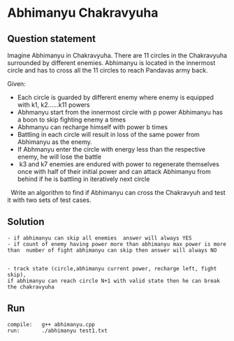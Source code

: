 # Abhimanyu Chakravyuha

## Question statement
Imagine Abhimanyu in Chakravyuha. There are 11 circles in the Chakravyuha surrounded by different enemies.
Abhimanyu is located in the innermost circle and has to cross all the 11 circles to reach Pandavas army back. 
 

Given:
- Each circle is guarded by different enemy where enemy is equipped with k1, k2……k11 powers
- Abhmanyu start from the innermost circle with p power Abhimanyu has a boon to skip fighting enemy
a times 
- Abhmanyu can recharge himself with power b times 
- Battling in each circle will result in loss of the same power from Abhimanyu as the enemy. 
- If Abhmanyu enter the circle with energy less than the respective enemy, he will lose the battle
-   k3 and k7 enemies are endured with power to regenerate themselves once with half of their initial 
power and can attack Abhimanyu from behind if he is battling in iteratively next circle 
  

  
Write an algorithm to find if Abhimanyu can cross the Chakravyuh and test it with two sets of test cases.

## Solution
    - if abhimanyu can skip all enemies  answer will always YES
    - if count of enemy having power more than abhimanyu max power is more than  number of fight abhimanyu can skip then answer will always NO


    - track state (circle,abhimanyu current power, recharge left, fight skip),
    if abhimanyu can reach circle N+1 with valid state then he can break the chakravyuha

## Run
    compile:   g++ abhimanyu.cpp
    run:       ./abhimanyu test1.txt